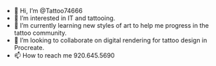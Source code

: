 
- 👋 Hi, I’m @Tattoo74666
- 👀 I’m interested in IT and tattooing.
- 🌱 I’m currently learning new styles of art to help me progress in the tattoo community.
- 💞️ I’m looking to collaborate on digital rendering for tattoo design in Procreate.
- 📫 How to reach me 920.645.5690


<!---
Tattoo74666/Tattoo74666 is a ✨ special ✨ repository because its `README.md` (this file) appears on your GitHub profile.
You can click the Preview link to take a look at your changes.
--->
